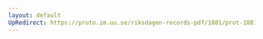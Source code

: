 ```yaml
---
layout: default
UpRedirect: https://pruto.im.uu.se/riksdagen-records-pdf/1881/prot-1881--fk--019.pdf
---
```

